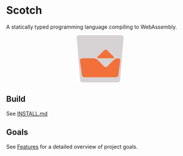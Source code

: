 # Scotch

A statically typed programming language compiling to WebAssembly.

<p align="center">
  <img src="./logo/logo_export.svg" alt="Logo" width=25% />
</p>

## Build

See [INSTALL.md](docs/INSTALL.md)

## Goals

See [Features](docs/features/README.md) for a detailed overview of project goals.
